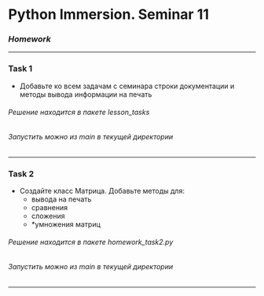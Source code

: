 # Python Immersion. Seminar 11
### *Homework*



---
### Task 1
- Добавьте ко всем задачам с семинара строки документации 
и методы вывода информации на печать
  
###### Решение находится в пакете *lesson_tasks*   
###### Запустить можно из *main* в текущей директории

---  

### Task 2
- Создайте класс Матрица. Добавьте методы для:
    - вывода на печать
    - сравнения
    - сложения
    - *умножения матриц

###### Решение находится в пакете *homework_task2.py*  
###### Запустить можно из *main* в текущей директории

---
